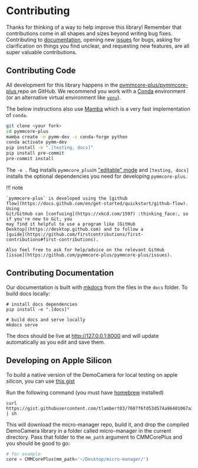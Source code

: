 # Contributing

Thanks for thinking of a way to help improve this library! Remember that
contributions come in all shapes and sizes beyond writing bug fixes.
Contributing to [documentation](#contributing-documentation), opening new
[issues](https://github.com/pymmcore-plus/pymmcore-plus/issues) for bugs, asking
for clarification on things you find unclear, and requesting new features, are
all super valuable contributions.

## Contributing Code

All development for this library happens in the
[pymmcore-plus/pymmcore-plus
](https://github.com/pymmcore-plus/pymmcore-plus) repo on GitHub. We recommend you work
with a [Conda](https://www.anaconda.com/products/individual) environment (or an
alternative virtual environment like
[`venv`](https://docs.python.org/3/library/venv.html)).

The below instructions also use
[Mamba](https://github.com/mamba-org/mamba#the-fast-cross-platform-package-manager)
which is a very fast implementation of `conda`.

```bash
git clone <your fork>
cd pymmcore-plus
mamba create -n pymm-dev -c conda-forge python
conda activate pymm-dev
pip install -e ".[testing, docs]"
pip install pre-commit
pre-commit install
```

The `-e .` flag installs `pymmcore_plus`in ["editable"
mode](https://pip.pypa.io/en/stable/cli/pip_install/#editable-installs) and
`[testing, docs]` installs the optional dependencies you need for developing
`pymmcore-plus`.

!!! note

    `pymmcore-plus` is developed using the [github
    flow](https://docs.github.com/en/get-started/quickstart/github-flow). Using
    Git/GitHub can [confusing](https://xkcd.com/1597) :thinking_face:, so if you're new to Git, you
    may find it helpful to use a program like [GitHub
    Desktop](https://desktop.github.com) and to follow a
    [guide](https://github.com/firstcontributions/first-contributions#first-contributions).

    Also feel free to ask for help/advice on the relevant GitHub
    [issue](https://github.com/pymmcore-plus/pymmcore-plus/issues).

## Contributing Documentation

Our documentation is built with [mkdocs](https://www.mkdocs.org/) from the files
in the `docs` folder.  To build docs locally:

```shell
# install docs dependencies
pip install -e ".[docs]"

# build docs and serve locally
mkdocs serve
```

The docs should be live at <http://127.0.0.1:8000> and will update automatically
as you edit and save them.

## Developing on Apple Silicon

To build a native version of the DemoCamera for local testing on apple silicon, you
can use [this gist](https://gist.github.com/tlambert03/7607f6fd53d574a96401067a31a9d8fe)

Run the following command (you must have [homebrew](https://brew.sh) installed)

```shell
curl https://gist.githubusercontent.com/tlambert03/7607f6fd53d574a96401067a31a9d8fe/raw/45e6881f9e5d48869512f427e270e33b1fbe2e56/build_mm.sh | sh
```

This will download the micro-manager repo, build it, and drop the compiled DemoCamera
library in a folder called micro-manager in the current directory.
Pass that folder to the `mm_path` argument to CMMCorePlus and you should be good to go:

```py
# for example
core = CMMCorePlus(mm_path='~/Desktop/micro-manager/')
```
